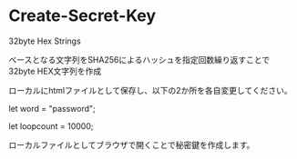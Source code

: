 # Create-Secret-Key
32byte Hex Strings

ベースとなる文字列をSHA256によるハッシュを指定回数繰り返すことで32byte HEX文字列を作成

ローカルにhtmlファイルとして保存し、以下の2か所を各自変更してください。


let word = "password";

let loopcount = 10000;


ローカルファイルとしてブラウザで開くことで秘密鍵を作成します。


